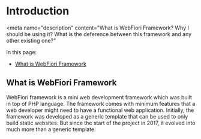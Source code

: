 # Introduction

<meta name="description" content="What is WebFiori Framework? Why I should be using it? What is the deference between this framework and any other existing one?"

In this page:
* [What is WebFiori Framework](#what-is-webFiori-framework)

## What is WebFiori Framework

WebFiori framework is a mini web development framework which was built in top of PHP language. The framework comes with minimum features that a web developer might need to have a functional web application. Initially, the framework was developed as a generic template that can be used to only build static websites. But since the start of the project in 2017, it evolved into much more than a generic template.
